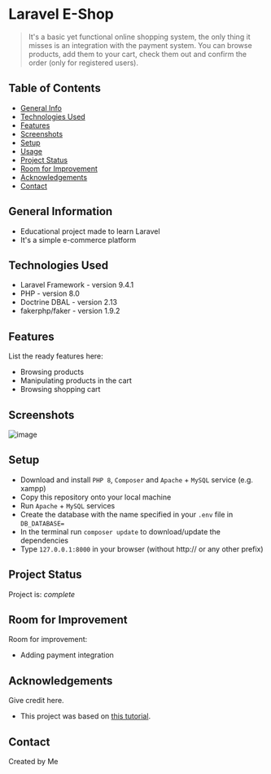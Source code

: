 # Laravel E-Shop
>  It's a basic yet functional online shopping system, the only thing it misses is an integration with the payment system. 
 You can browse products, add them to your cart, check them out and confirm the order (only for registered users).

## Table of Contents
* [General Info](#general-information)
* [Technologies Used](#technologies-used)
* [Features](#features)
* [Screenshots](#screenshots)
* [Setup](#setup)
* [Usage](#usage)
* [Project Status](#project-status)
* [Room for Improvement](#room-for-improvement)
* [Acknowledgements](#acknowledgements)
* [Contact](#contact)
<!-- * [License](#license) -->


## General Information
- Educational project made to learn Laravel
- It's a simple e-commerce platform
<!-- You don't have to answer all the questions - just the ones relevant to your project. -->


## Technologies Used
- Laravel Framework - version 9.4.1
- PHP - version 8.0
- Doctrine DBAL - version 2.13
- fakerphp/faker - version 1.9.2


## Features
List the ready features here:
- Browsing products
- Manipulating products in the cart
- Browsing shopping cart

## Screenshots
![image](https://github.com/Szczepp/Laravel-e-shop/assets/46753299/bc94e27d-c6e4-41af-ac6d-eb2465424a65)

<!-- If you have screenshots you'd like to share, include them here. -->


## Setup
* Download and install `PHP 8`, `Composer` and `Apache` + `MySQL` service (e.g. xampp)
* Copy this repository onto your local machine
* Run `Apache` + `MySQL` services
* Create the database with the name specified in your `.env` file in `DB_DATABASE=` 
* In the terminal run `composer update` to download/update the dependencies
* Type `127.0.0.1:8000` in your browser (without http:// or any other prefix)

## Project Status
Project is: _complete_


## Room for Improvement

Room for improvement:
- Adding payment integration

## Acknowledgements
Give credit here.
- This project was based on [this tutorial]([https://www.example.com](https://www.youtube.com/watch?v=2OgfE418MXU&list=PLm8sgxwSZofdIdWQxDhg3HUplNJIZRjqb&index=3)).
  
## Contact
Created by Me


<!-- Optional -->
<!-- ## License -->
<!-- This project is open source and available under the [... License](). -->

<!-- You don't have to include all sections - just the one's relevant to your project -->

